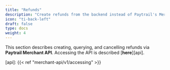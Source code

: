 ```yaml
---
title: "Refunds"
description: "Create refunds from the backend instead of Paytrail's Merchant Panel."
icon: "ti-back-left"
draft: false
type: docs
weight: 4
---
```


This section describes creating, querying, and cancelling refunds via **Paytrail Merchant API**. Accessing the API is described [**here**][api].

[api]: {{< ref "merchant-api/v1/accessing" >}}
